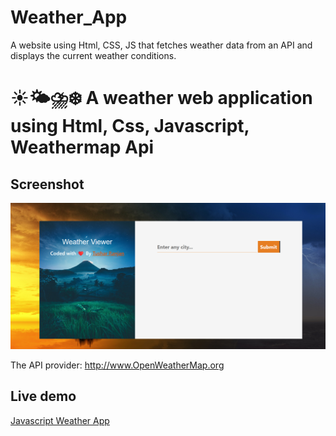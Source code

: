 # Weather_App
A website using Html, CSS, JS that fetches weather data from an API and displays the current weather conditions.

# ☀️🌤⛈❄️ A weather web application using Html, Css, Javascript, Weathermap Api

## Screenshot
<img src="https://github.com/tusharrjn/Weather_App/blob/main/Screenshot%20(90).png">

The API provider: http://www.OpenWeatherMap.org

## Live demo
[Javascript Weather App](https://tusharrjn.github.io/Weather_App/)

